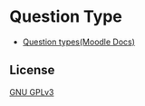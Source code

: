 # Question Type
* [Question types(Moodle Docs)](https://docs.moodle.org/311/en/Questions)
## License
[GNU GPLv3](https://choosealicense.com/licenses/gpl-3.0/)
